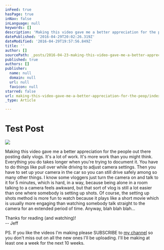 ```yaml
---
inFeed: true
hasPage: true
inNav: false
inLanguage: null
keywords: []
description: 'Making this video gave me a better appreciation for the people out there posting daily vlogs. It’s a lot of work. It’s more work than you might think. Everything you do takes longer when you’re trying to document it. You have to do things like pull over while driving to adjust camera settings. Then you have to set up your camera in the car so you can still drive safely among so many other things. I know some vloggers just turn the camera on and talk to it for 5 minutes, which is hard, in a way, because being alone in a room talking to a camera feels awkward, but that sort of vlog is still a lot easier than one where somebody is setting up shots. Of course, the setting up shots method is more fun to watch because it plays like a short movie which is usually more engaging than watching somebody talk straight to the camera for an extended period of time. Anyway, blah blah blah…'
datePublished: '2016-04-29T20:02:26.319Z'
dateModified: '2016-04-29T19:57:56.849Z'
title: ''
author: []
sourcePath: _posts/2016-04-23-making-this-video-gave-me-a-better-appreciation-for-the-peop.md
published: true
authors: []
publisher:
  name: null
  domain: null
  url: null
  favicon: null
starred: false
url: making-this-video-gave-me-a-better-appreciation-for-the-peop/index.html
_type: Article

---
```

# Test Post
![](https://the-grid-user-content.s3-us-west-2.amazonaws.com/ee10647c-4a38-4e72-9bac-52602f3a6d4c.jpg)

Making this video gave me a better appreciation for the people out there posting daily vlogs. It's a lot of work. It's more work than you might think. Everything you do takes longer when you're trying to document it. You have to do things like pull over while driving to adjust camera settings. Then you have to set up your camera in the car so you can still drive safely among so many other things. I know some vloggers just turn the camera on and talk to it for 5 minutes, which is hard, in a way, because being alone in a room talking to a camera feels awkward, but that sort of vlog is still a lot easier than one where somebody is setting up shots. Of course, the setting up shots method is more fun to watch because it plays like a short movie which is usually more engaging than watching somebody talk straight to the camera for an extended period of time. Anyway, blah blah blah...

Thanks for reading (and watching)!  
-- Jeff

PS. If you like the videos I'm making please SUBSCRIBE to [my channel][0] so you don't miss out on all the new ones I'll be uploading. I'll be making at least one a week for the next 10 weeks.

[0]: https://www.youtube.com/c/JeffClaassen